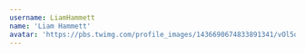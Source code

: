 ```yaml
---
username: LiamHammett
name: 'Liam Hammett'
avatar: 'https://pbs.twimg.com/profile_images/1436690674833891341/vOl5qtiA_normal.jpg'
---
```


